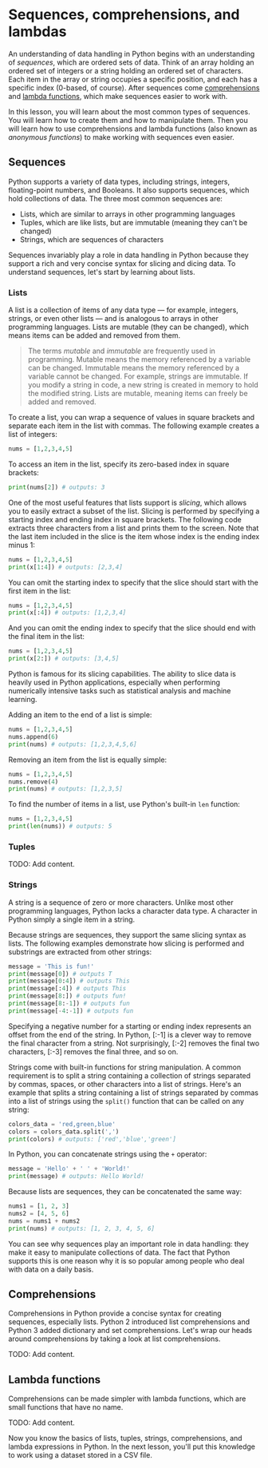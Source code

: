 # Sequences, comprehensions, and lambdas

An understanding of data handling in Python begins with an understanding of *sequences*, which are ordered sets of data. Think of an array holding an ordered set of integers or a string holding an ordered set of characters. Each item in the array or string occupies a specific position, and each has a specific index (0-based, of course). After sequences come [comprehensions](https://medium.com/better-programming/list-comprehension-in-python-8895a785550b) and [lambda functions](https://www.w3schools.com/python/python_lambda.asp), which make sequences easier to work with.

In this lesson, you will learn about the most common types of sequences. You will learn how to create them and how to manipulate them. Then you will learn how to use comprehensions and lambda functions (also known as *anonymous functions*) to make working with sequences even easier.

## Sequences
 
Python supports a variety of data types, including strings, integers, floating-point numbers, and Booleans. It also supports sequences, which hold collections of data. The three most common sequences are:

- Lists, which are similar to arrays in other programming languages
- Tuples, which are like lists, but are immutable (meaning they can't be changed)
- Strings, which are sequences of characters

Sequences invariably play a role in data handling in Python because they support a rich and very concise syntax for slicing and dicing data. To understand sequences, let's start by learning about lists.

### Lists

A list is a collection of items of any data type — for example, integers, strings, or even other lists — and is analogous to arrays in other programming languages. Lists are mutable (they can be changed), which means items can be added and removed from them.

> The terms *mutable* and *immutable* are frequently used in programming. Mutable means the memory referenced by a variable can be changed. Immutable means the memory referenced by a variable cannot be changed. For example, strings are immutable. If you modify a string in code, a new string is created in memory to hold the modified string. Lists are mutable, meaning items can freely be added and removed.

To create a list, you can wrap a sequence of values in square brackets and separate each item in the list with commas. The following example creates a list of integers:

```python
nums = [1,2,3,4,5]
```

To access an item in the list, specify its zero-based index in square brackets:

```python
print(nums[2]) # outputs: 3
```

One of the most useful features that lists support is *slicing*, which allows you to easily extract a subset of the list. Slicing is performed by specifying a starting index and ending index in square brackets. The following code extracts three characters from a list and prints them to the screen. Note that the last item included in the slice is the item whose index is the ending index minus 1:

```python
nums = [1,2,3,4,5]
print(x[1:4]) # outputs: [2,3,4]
```

You can omit the starting index to specify that the slice should start with the first item in the list:

```python
nums = [1,2,3,4,5]
print(x[:4]) # outputs: [1,2,3,4]
```

And you can omit the ending index to specify that the slice should end with the final item in the list:

```python
nums = [1,2,3,4,5]
print(x[2:]) # outputs: [3,4,5]
```

Python is famous for its slicing capabilities. The ability to slice data is heavily used in Python applications, especially when performing numerically intensive tasks such as statistical analysis and machine learning.

Adding an item to the end of a list is simple:

```python
nums = [1,2,3,4,5]
nums.append(6)
print(nums) # outputs: [1,2,3,4,5,6]
```

Removing an item from the list is equally simple:

```python
nums = [1,2,3,4,5]
nums.remove(4)
print(nums) # outputs: [1,2,3,5]
```

To find the number of items in a list, use Python's built-in `len` function:

```python
nums = [1,2,3,4,5]
print(len(nums)) # outputs: 5
```

### Tuples



TODO: Add content.



### Strings

A string is a sequence of zero or more characters. Unlike most other programming languages, Python lacks a character data type. A character in Python simply a single item in a string.

Because strings are sequences, they support the same slicing syntax as lists. The following examples demonstrate how slicing is performed and substrings are extracted from other strings:

```python
message = 'This is fun!'
print(message[0]) # outputs T
print(message[0:4]) # outputs This
print(message[:4]) # outputs This
print(message[8:]) # outputs fun!
print(message[8:-1]) # outputs fun
print(message[-4:-1]) # outputs fun
```

Specifying a negative number for a starting or ending index represents an offset from the end of the string. In Python, [:-1] is a clever way to remove the final character from a string. Not surprisingly, [:-2] removes the final two characters, [:-3] removes the final three, and so on.

Strings come with built-in functions for string manipulation. A common requirement is to split a string containing a collection of strings separated by commas, spaces, or other characters into a list of strings. Here's an example that splits a string containing a list of strings separated by commas into a list of strings using the `split()` function that can be called on any string:

```python
colors_data = 'red,green,blue'
colors = colors_data.split(',')
print(colors) # outputs: ['red','blue','green']
```

In Python, you can concatenate strings using the `+` operator:

```python
message = 'Hello' + ' ' + 'World!'
print(message) # outputs: Hello World!
```

Because lists are sequences, they can be concatenated the same way:

```python
nums1 = [1, 2, 3]
nums2 = [4, 5, 6]
nums = nums1 + nums2
print(nums) # outputs: [1, 2, 3, 4, 5, 6]
```


You can see why sequences play an important role in data handling: they make it easy to manipulate collections of data. The fact that Python supports this is one reason why it is so popular among people who deal with data on a daily basis.

## Comprehensions

Comprehensions in Python provide a concise syntax for creating sequences, especially lists. Python 2 introduced list comprehensions and Python 3 added dictionary and set comprehensions. Let's wrap our heads around comprehensions by taking a look at list comprehensions.



TODO: Add content.



## Lambda functions

Comprehensions can be made simpler with lambda functions, which are small functions that have no name.


TODO: Add content.


Now you know the basics of lists, tuples, strings, comprehensions, and lambda expressions in Python. In the next lesson, you'll put this knowledge to work using a dataset stored in a CSV file.